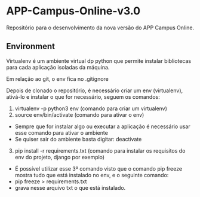 # APP-Campus-Online-v3.0
Repositório para o desenvolvimento da nova versão do APP Campus Online.

## Environment
Virtualenv é um ambiente virtual dp python que permite instalar bibliotecas para cada aplicação isoladas da máquina.

Em relação ao git, o env fica no .gitignore

Depois de clonado o repositório, é necessário criar um env (virtualenv), ativá-lo e instalar o que for necessário, seguem os comandos:

1. virtualenv -p python3 env (comando para criar um virtualenv)
2. source env/bin/activate (comando para ativar o env)
* Sempre que for instalar algo ou executar a aplicação é necessário usar esse comando para ativar o ambiente
* Se quiser sair do ambiente basta digitar: deactivate
3. pip install -r requirements.txt (comando para instalar os requisitos do env do projeto, django por exemplo)
* É possível utilizar esse 3º comando visto que o comando pip freeze mostra tudo que está instalado no env, e o seguinte comando:
* pip freeze > requirements.txt 
* grava nesse arquivo txt o que está instalado. 



